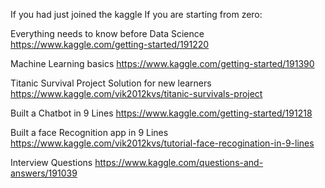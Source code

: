 If you had just joined the kaggle
If you are starting from zero:

Everything needs to know before Data Science
https://www.kaggle.com/getting-started/191220

Machine Learning basics
https://www.kaggle.com/getting-started/191390

Titanic Survival Project Solution for new learners
https://www.kaggle.com/vik2012kvs/titanic-survivals-project

Built a Chatbot in 9 Lines
https://www.kaggle.com/getting-started/191218

Built a face Recognition app in 9 Lines
https://www.kaggle.com/vik2012kvs/tutorial-face-recogination-in-9-lines

Interview Questions
https://www.kaggle.com/questions-and-answers/191039
